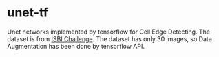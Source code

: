 # unet-tf
Unet networks implemented by tensorflow for Cell Edge Detecting. The dataset is from [ISBI Challenge](http://brainiac2.mit.edu/isbi_challenge/). The dataset has only 30 images, so Data Augmentation has been done by tensorflow API.

